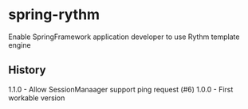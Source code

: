 spring-rythm
============

Enable SpringFramework application developer to use Rythm template engine

History
--------
1.1.0 - Allow SessionManaager support ping request (#6)
1.0.0 - First workable version

